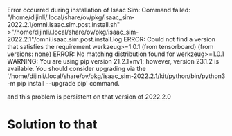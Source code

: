 Error occurred during installation of Isaac Sim: Command failed: "/home/dijinli/.local/share/ov/pkg/isaac_sim-2022.2.1/omni.isaac.sim.post.install.sh" >"/home/dijinli/.local/share/ov/pkg/isaac_sim-2022.2.1"/omni.isaac.sim.post.install.log
ERROR: Could not find a version that satisfies the requirement werkzeug>=1.0.1 (from tensorboard) (from versions: none)
ERROR: No matching distribution found for werkzeug>=1.0.1
WARNING: You are using pip version 21.2.1+nv1; however, version 23.1.2 is available.
You should consider upgrading via the '/home/dijinli/.local/share/ov/pkg/isaac_sim-2022.2.1/kit/python/bin/python3 -m pip install --upgrade pip' command.


and this problem is persistent on that version of 2022.2.0





# Solution to that